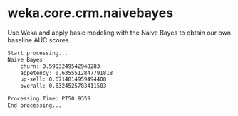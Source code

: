 # weka.core.crm.naivebayes

Use Weka and apply basic modeling with the Naive Bayes to obtain our own baseline AUC scores.

```bash
Start processing...
Naive Bayes
	churn: 0.5903249542948283
	appetency: 0.6355512847791818
	up-sell: 0.6714814959494408
	overall: 0.6324525783411503

Processing Time: PT50.935S
End processing...
```